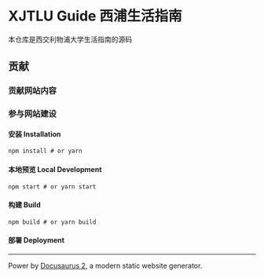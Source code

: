 # XJTLU Guide 西浦生活指南

本仓库是西交利物浦大学生活指南的源码

## 贡献
### 贡献网站内容


### 参与网站建设
#### 安装 Installation

```shell
npm install # or yarn
```

#### 本地预览 Local Development

```shell
npm start # or yarn start
```

#### 构建 Build

```shell
npm build # or yarn build
```


#### 部署 Deployment


-----

Power by [Docusaurus 2](https://docusaurus.io/), a modern static website generator.